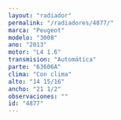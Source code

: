 ```yaml
---
layout: "radiador"
permalink: "/radiadores/4877/"
marca: "Peugeot"
modelo: "3008"
ano: "2013"
motor: "L4 1.6"
transmision: "Automática"
parte: "63606A"
clima: "Con clima"
alto: "14 15/16"
ancho: "21 1/2"
observaciones: ""
id: "4877"
---
```


